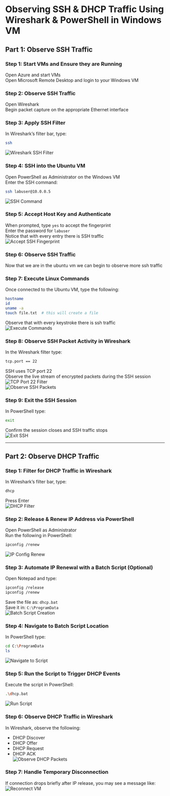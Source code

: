 # Observing SSH & DHCP Traffic Using Wireshark & PowerShell in Windows VM

## Part 1: Observe SSH Traffic

### Step 1: Start VMs and Ensure they are Running
Open Azure and start VMs  
Open Microsoft Remote Desktop and login to your Windows VM

### Step 2: Observe SSH Traffic
Open Wireshark  
Begin packet capture on the appropriate Ethernet interface

### Step 3: Apply SSH Filter  
In Wireshark’s filter bar, type:  
```bash
ssh
```
![Wireshark SSH Filter](images/Screenshot2.png)

### Step 4: SSH into the Ubuntu VM  
Open PowerShell as Administrator on the Windows VM  
Enter the SSH command:  
```bash
ssh labuser@10.0.0.5
```
![SSH Command](images/Screenshot1.png)

### Step 5: Accept Host Key and Authenticate  
When prompted, type `yes` to accept the fingerprint  
Enter the password for `labuser`  
Notice that with every entry there is SSH traffic  
![Accept SSH Fingerprint](images/Screenshot10.png)

### Step 6: Observe SSH Traffic  
Now that we are in the ubuntu vm we can begin to observe more ssh traffic

### Step 7: Execute Linux Commands  
Once connected to the Ubuntu VM, type the following:
```bash
hostname
id
uname -a
touch file.txt  # this will create a file
```
Observe that with every keystroke there is ssh traffic  
![Execute Commands](images/Screenshot4.png)

### Step 8: Observe SSH Packet Activity in Wireshark  
In the Wireshark filter type:  
```bash
tcp.port == 22
```
SSH uses TCP port 22  
Observe the live stream of encrypted packets during the SSH session  
![TCP Port 22 Filter](images/Screenshot6.png)  
![Observe SSH Packets](images/Screenshot7.png)

### Step 9: Exit the SSH Session  
In PowerShell type:  
```bash
exit
```
Confirm the session closes and SSH traffic stops  
![Exit SSH](images/Screenshot9.png)

---

## Part 2: Observe DHCP Traffic

### Step 1: Filter for DHCP Traffic in Wireshark  
In Wireshark’s filter bar, type:  
```bash
dhcp
```
Press Enter  
![DHCP Filter](images/Screenshot5.png)

### Step 2: Release & Renew IP Address via PowerShell  
Open PowerShell as Administrator  
Run the following in PowerShell:  
```bash
ipconfig /renew
```
![IP Config Renew](images/Screenshot11.png)

### Step 3: Automate IP Renewal with a Batch Script (Optional)  
Open Notepad and type:  
```bash
ipconfig /release
ipconfig /renew
```
Save the file as: `dhcp.bat`  
Save it in: `C:\ProgramData`  
![Batch Script Creation](images/Screenshot3.png)

### Step 4: Navigate to Batch Script Location  
In PowerShell type:  
```bash
cd C:\ProgramData
ls
```
![Navigate to Script](images/Screenshot13.png)

### Step 5: Run the Script to Trigger DHCP Events  
Execute the script in PowerShell:  
```bash
.\dhcp.bat
```
![Run Script](images/Screenshot12.png)

### Step 6: Observe DHCP Traffic in Wireshark  
In Wireshark, observe the following:
- DHCP Discover  
- DHCP Offer  
- DHCP Request  
- DHCP ACK  
![Observe DHCP Packets](images/Screenshot15.png)

### Step 7: Handle Temporary Disconnection  
If connection drops briefly after IP release, you may see a message like:  
![Reconnect VM](images/Screenshot14.png)

